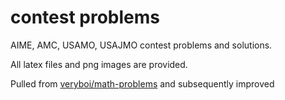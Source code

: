 # contest problems

AIME, AMC, USAMO, USAJMO contest problems and solutions. 

All latex files and png images are provided. 

Pulled from [veryboi/math-problems](https://github.com/veryboi/math-problems) and subsequently improved
